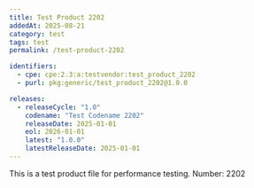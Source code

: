 ```yaml
---
title: Test Product 2202
addedAt: 2025-08-21
category: test
tags: test
permalink: /test-product-2202

identifiers:
  - cpe: cpe:2.3:a:testvendor:test_product_2202
  - purl: pkg:generic/test_product_2202@1.0.0

releases:
  - releaseCycle: "1.0"
    codename: "Test Codename 2202"
    releaseDate: 2025-01-01
    eol: 2026-01-01
    latest: "1.0.0"
    latestReleaseDate: 2025-01-01
---
```


This is a test product file for performance testing. Number: 2202
